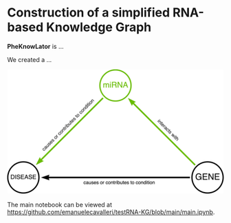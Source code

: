 # Construction of a simplified RNA-based Knowledge Graph

<b>PheKnowLator</b> is ...

We created a ...

 <p align="center">
  <img 
    src="https://github.com/emanuelecavalleri/testRNA-KG/blob/main/images/KG.png#center"
  >
</p>

The main notebook can be viewed at https://github.com/emanuelecavalleri/testRNA-KG/blob/main/main.ipynb.

